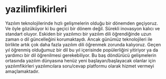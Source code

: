# yazilimfikirleri
Yazılım teknolojilerinde hızlı gelişmelerin olduğu bir dönemden geçiyoruz. Ve öyle gözüküyor ki bu geçici bir dönem değil. Sürekli inovasyon kalıcı ve standart oluyor. Eskiden bir yazılımcı bir yazılım dili öğrendiğinde uzun zaman o dil güncelleğini korumaktaydı. Ancak günümüz teknolojileri ile birlikte artık çok daha fazla yazılım dili öğrenmek zorunda kalıyoruz. Geçen yıl öğrenmiş olduğumuz bir dil bu yıl içerisinde popülerliğini yitiriyor ya da yardımcı bir dil öğrenilmesi gerekebiliyor. Bu baş döndürücü gelişmelerin ortasında yazılım dünyasına henüz yeni başlayan/başlayacak olanlar için yazılımfikirleri yazılımcılara soru/cevap platformu olarak hizmet vermeyi amaçlamaktadır.

